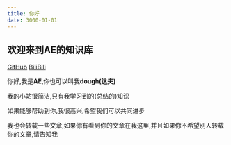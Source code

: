 ```yaml
---
title: 你好
date: 3000-01-01
---
```

## 欢迎来到AE的知识库
[GitHub](https://github.com/ancientElement) [BiliBili](https://space.bilibili.com/266967608)

你好,我是**AE**,你也可以叫我**dough(达夫)**

我的小站很简洁,只有我学习到的(总结的)知识

如果能够帮助到你,我很高兴,希望我们可以共同进步

我也会转载一些文章,如果你有看到你的文章在我这里,并且如果你不希望别人转载你的文章,请告知我
